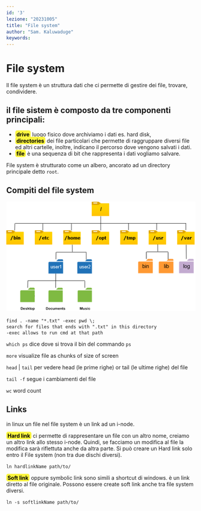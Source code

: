 ```yaml
---
id: '3'
lezione: "20231005"
title: "File system"
author: "Sam. Kaluwaduge"
keywords: 
---
```

<style>
    strong{
        background-color:#faf43e;
        color: black;
        padding:0.1rem 0.2rem;
        border-radius:5px;
    }
</style>
# File system
Il file system è un struttura dati che ci permette di gestire dei file, trovare, condividere.

## il file sistem è composto da tre componenti principali:
-   **drive** luogo fisico dove archiviamo i dati es. hard disk, 
-   **directories** dei file particolari che permette di raggruppare diversi file ed altri cartelle, inoltre, indicano il percorso dove vengono salvati i dati. 
-   **file** è una sequenza di bit che rappresenta i dati vogliamo salvare.

File system è strutturato come un albero, ancorato ad un directory principale detto `root`. 

## Compiti del file system

![Linux-Directory-Structure](assets/images/Linux-Directory-Structure.png)

    find . -name "*.txt" -exec pwd \; 
    search for files that ends with ".txt" in this directory
    -exec allows to run cmd at that path

`which ps` dice dove si trova il bin del commando `ps`

`more` visualize file as chunks of size of screen

`head` | `tail` per vedere head (le prime righe) or tail (le ultime righe) del file

`tail -f` segue i cambiamenti del file

`wc` word count 

## Links 
in linux un file nel file system è un link ad un i-node.

**Hard link** ci permette di rappresentare un file con un altro nome, creiamo un altro link allo stesso i-node. Quindi, se facciamo un modifica al file la modifica sarà riflettuta anche da altra parte. Si può creare un Hard link solo entro il File system (non tra due dischi diversi).

    ln hardlinkName path/to/
    
**Soft link** oppure symbolic link sono simili a shortcut di windows. è un link diretto al file originale. Possono essere create soft link anche tra file system diversi.

    ln -s softlinkName path/to/





